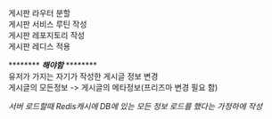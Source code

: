 게시판 라우터 분할  
게시판 서비스 루틴 작성  
게시판 레포지토리 작성  
게시판 레디스 적용  

******** ***해야함*** ********  
유저가 가지는 자기가 작성한 게시글 정보 변경  
게시글의 모든정보 -> 게시글의 메타정보(프리즈마 변경 필요 함)  

*서버 로드할때 Redis캐시에 DB에 있는 모든 정보 로드를 했다는 가정하에 작성*